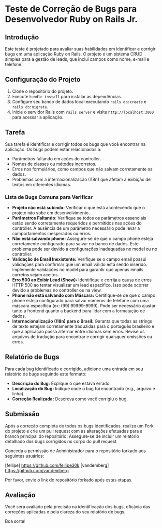 # Teste de Correção de Bugs para Desenvolvedor Ruby on Rails Jr.

## Introdução
Este teste é projetado para avaliar suas habilidades em identificar e corrigir bugs em uma aplicação Ruby on Rails. O projeto é um sistema CRUD simples para a gestão de leads, que inclui campos como nome, e-mail e telefone.

## Configuração do Projeto
1. Clone o repositório do projeto.
2. Execute `bundle install` para instalar as dependências.
3. Configure seu banco de dados local executando `rails db:create` e `rails db:migrate`.
4. Inicie o servidor Rails com `rails server` e visite `http://localhost:3000` para acessar a aplicação.

## Tarefa
Sua tarefa é identificar e corrigir todos os bugs que você encontrar na aplicação. Os bugs podem estar relacionados a:
- Parâmetros faltando em ações do controller.
- Nomes de classes ou métodos incorretos.
- Erros nos formulários, como campos que não salvam corretamente os dados.
- Problemas com a internacionalização (I18n) que afetam a exibição de textos em diferentes idiomas.

### Lista de Bugs Comuns para Verificar
- **Projeto não está subindo:** 
Verificar o que está acontecendo que o projeto não sobe em desenvolvimento.
- **Parâmetros Faltando:** 
Verifique se todos os parâmetros essenciais estão sendo corretamente requeridos e permitidos nas ações do controller. A ausência de um parâmetro necessário pode levar a comportamentos inesperados ou erros.
- **Não está salvando phone:** 
Assegure-se de que o campo phone esteja corretamente configurado para salvar no banco de dados. Este problema pode ser devido a configurações inadequadas no model ou no controller.
- **Validação de Email Inexistente:** 
Verifique se o campo email possui validações para confirmar que um email válido está sendo inserido. Implemente validações no model para garantir que apenas emails corretos sejam aceitos.
- **Erro 500 ao Exibir Lead (Show):** 
Identifique e corrija a causa de erros HTTP 500 ao tentar visualizar um lead específico. Isso pode ocorrer devido a problemas no controller ou na view.
- **Phone não está salvando com Máscara:** 
Certifique-se de que o campo phone esteja configurado para salvar números de telefone com uma máscara específica (ex: (99) 99999-9999). Pode ser necessário ajustar tanto a frontend quanto a backend para lidar com a formatação de dados.
- **Internacionalização (I18n) para o Brasil:** 
Garanta que todas as strings de texto estejam corretamente traduzidas para o português brasileiro e que a aplicação possa alternar entre idiomas sem erros. Revise os arquivos de tradução para encontrar e corrigir quaisquer omissões ou erros.

## Relatório de Bugs
Para cada bug identificado e corrigido, adicione uma entrada em seu relatório de bugs seguindo este formato:
- **Descrição do Bug:** Explique o que estava errado.
- **Localização do Bug:** Indique onde o bug foi encontrado (e.g., arquivo e linha).
- **Correção Realizada:** Descreva como você corrigiu o bug.

## Submissão
Após a correção completa de todos os bugs identificados, realize um Fork do projeto e crie um pull request com as alterações efetuadas para a branch principal do repositório. Assegure-se de incluir um relatório detalhado dos bugs corrigidos no corpo do pull request.

Conceda a permissão de Administrador para o repositório forkado aos seguintes usuários:

[fellipe] https://github.com/fellipe30k
[vandemberg] https://github.com/vandemberg

Por favor, envie o link do repositório forkado após estas etapas.

## Avaliação
Você será avaliado pela precisão na identificação dos bugs, eficácia das correções aplicadas e pela clareza do seu relatório de bugs.

Boa sorte!
